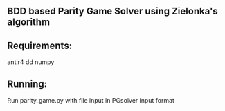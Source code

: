 ## BDD based Parity Game Solver using Zielonka's algorithm

## Requirements:

antlr4
dd
numpy

## Running:

Run parity_game.py with file input in PGsolver input format
